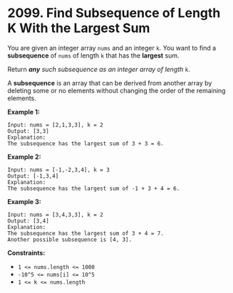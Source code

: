 # 2099. Find Subsequence of Length K With the Largest Sum

You are given an integer array `nums` and an integer `k`. You want to find a **subsequence** of `nums` of length `k` that has the **largest** sum.

Return ***any** such subsequence as an integer array of length* `k`.

A **subsequence** is an array that can be derived from  another array by deleting some or no elements without changing the order of the remaining elements.

**Example 1:**

```()
Input: nums = [2,1,3,3], k = 2
Output: [3,3]
Explanation:
The subsequence has the largest sum of 3 + 3 = 6.
```

**Example 2:**

```()
Input: nums = [-1,-2,3,4], k = 3
Output: [-1,3,4]
Explanation: 
The subsequence has the largest sum of -1 + 3 + 4 = 6.
```

**Example 3:**

```()
Input: nums = [3,4,3,3], k = 2
Output: [3,4]
Explanation:
The subsequence has the largest sum of 3 + 4 = 7. 
Another possible subsequence is [4, 3].
```

**Constraints:**

- `1 <= nums.length <= 1000`
- `-10^5 <= nums[i] <= 10^5`
- `1 <= k <= nums.length`
